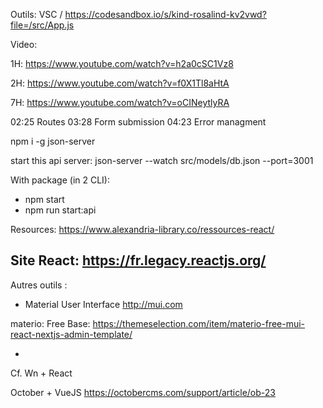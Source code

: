 
Outils: VSC / https://codesandbox.io/s/kind-rosalind-kv2vwd?file=/src/App.js

Video:

1H: https://www.youtube.com/watch?v=h2a0cSC1Vz8


2H: https://www.youtube.com/watch?v=f0X1Tl8aHtA


7H: https://www.youtube.com/watch?v=oCINeytlyRA

02:25 Routes
03:28 Form submission
04:23 Error managment


npm i -g json-server

start this api server:
json-server --watch src/models/db.json --port=3001

With package (in 2 CLI):
- npm start
- npm run start:api

Resources:
https://www.alexandria-library.co/ressources-react/


Site React:
https://fr.legacy.reactjs.org/
----

Autres outils :

- Material User Interface
http://mui.com

materio:
Free Base:
https://themeselection.com/item/materio-free-mui-react-nextjs-admin-template/


- 
Cf. Wn + React

October + VueJS
https://octobercms.com/support/article/ob-23